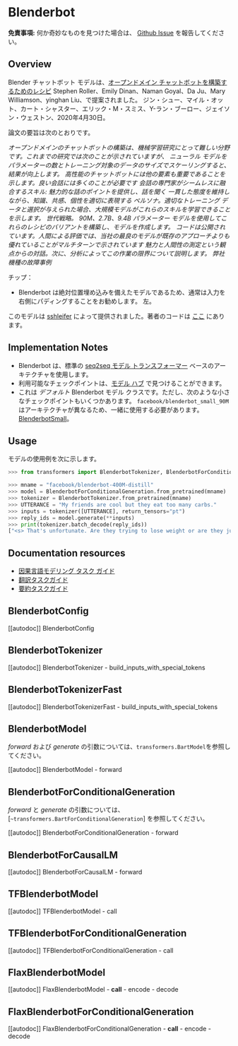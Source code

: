 <!--Copyright 2020 The HuggingFace Team. All rights reserved.

Licensed under the Apache License, Version 2.0 (the "License"); you may not use this file except in compliance with
the License. You may obtain a copy of the License at

http://www.apache.org/licenses/LICENSE-2.0

Unless required by applicable law or agreed to in writing, software distributed under the License is distributed on
an "AS IS" BASIS, WITHOUT WARRANTIES OR CONDITIONS OF ANY KIND, either express or implied. See the License for the
specific language governing permissions and limitations under the License.

⚠️ Note that this file is in Markdown but contain specific syntax for our doc-builder (similar to MDX) that may not be
rendered properly in your Markdown viewer.

-->

# Blenderbot

**免責事項:** 何か奇妙なものを見つけた場合は、 [Github Issue](https://github.com/huggingface/transformers/issues/new?assignees=&labels=&template=bug-report.md&title) を報告してください。

## Overview

Blender チャットボット モデルは、[オープンドメイン チャットボットを構築するためのレシピ](https://arxiv.org/pdf/2004.13637.pdf) Stephen Roller、Emily Dinan、Naman Goyal、Da Ju、Mary Williamson、yinghan Liu、で提案されました。
ジン・シュー、マイル・オット、カート・シャスター、エリック・M・スミス、Y-ラン・ブーロー、ジェイソン・ウェストン、2020年4月30日。

論文の要旨は次のとおりです。

*オープンドメインのチャットボットの構築は、機械学習研究にとって難しい分野です。これまでの研究では次のことが示されていますが、
ニューラル モデルをパラメーターの数とトレーニング対象のデータのサイズでスケーリングすると、結果が向上します。
高性能のチャットボットには他の要素も重要であることを示します。良い会話には多くのことが必要です
会話の専門家がシームレスに融合するスキル: 魅力的な話のポイントを提供し、話を聞く
一貫した態度を維持しながら、知識、共感、個性を適切に表現する
ペルソナ。適切なトレーニング データと選択が与えられた場合、大規模モデルがこれらのスキルを学習できることを示します。
世代戦略。 90M、2.7B、9.4B パラメーター モデルを使用してこれらのレシピのバリアントを構築し、モデルを作成します。
コードは公開されています。人間による評価では、当社の最良のモデルが既存のアプローチよりも優れていることがマルチターンで示されています
魅力と人間性の測定という観点からの対話。次に、分析によってこの作業の限界について説明します。
弊社機種の故障事例*

チップ：

- Blenderbot は絶対位置埋め込みを備えたモデルであるため、通常は入力を右側にパディングすることをお勧めします。
  左。

このモデルは [sshleifer](https://huggingface.co/sshleifer) によって提供されました。著者のコードは [ここ](https://github.com/facebookresearch/ParlAI) にあります。

## Implementation Notes

- Blenderbot は、標準の [seq2seq モデル トランスフォーマー](https://arxiv.org/pdf/1706.03762.pdf) ベースのアーキテクチャを使用します。
- 利用可能なチェックポイントは、[モデル ハブ](https://huggingface.co/models?search=blenderbot) で見つけることができます。
- これは *デフォルト* Blenderbot モデル クラスです。ただし、次のような小さなチェックポイントもいくつかあります。
  `facebook/blenderbot_small_90M` はアーキテクチャが異なるため、一緒に使用する必要があります。
  [BlenderbotSmall](ブレンダーボット小)。

## Usage

モデルの使用例を次に示します。

```python
>>> from transformers import BlenderbotTokenizer, BlenderbotForConditionalGeneration

>>> mname = "facebook/blenderbot-400M-distill"
>>> model = BlenderbotForConditionalGeneration.from_pretrained(mname)
>>> tokenizer = BlenderbotTokenizer.from_pretrained(mname)
>>> UTTERANCE = "My friends are cool but they eat too many carbs."
>>> inputs = tokenizer([UTTERANCE], return_tensors="pt")
>>> reply_ids = model.generate(**inputs)
>>> print(tokenizer.batch_decode(reply_ids))
["<s> That's unfortunate. Are they trying to lose weight or are they just trying to be healthier?</s>"]
```

## Documentation resources

- [因果言語モデリング タスク ガイド](../tasks/language_modeling)
- [翻訳タスクガイド](../tasks/translation)
- [要約タスクガイド](../tasks/summarization)

## BlenderbotConfig

[[autodoc]] BlenderbotConfig

## BlenderbotTokenizer

[[autodoc]] BlenderbotTokenizer
    - build_inputs_with_special_tokens

## BlenderbotTokenizerFast

[[autodoc]] BlenderbotTokenizerFast
    - build_inputs_with_special_tokens

## BlenderbotModel

*forward* および *generate* の引数については、`transformers.BartModel`を参照してください。

[[autodoc]] BlenderbotModel
    - forward

## BlenderbotForConditionalGeneration

*forward* と *generate* の引数については、[`~transformers.BartForConditionalGeneration`] を参照してください。

[[autodoc]] BlenderbotForConditionalGeneration
    - forward

## BlenderbotForCausalLM

[[autodoc]] BlenderbotForCausalLM
    - forward

## TFBlenderbotModel

[[autodoc]] TFBlenderbotModel
    - call

## TFBlenderbotForConditionalGeneration

[[autodoc]] TFBlenderbotForConditionalGeneration
    - call

## FlaxBlenderbotModel

[[autodoc]] FlaxBlenderbotModel
    - __call__
    - encode
    - decode

## FlaxBlenderbotForConditionalGeneration

[[autodoc]] FlaxBlenderbotForConditionalGeneration
    - __call__
    - encode
    - decode
